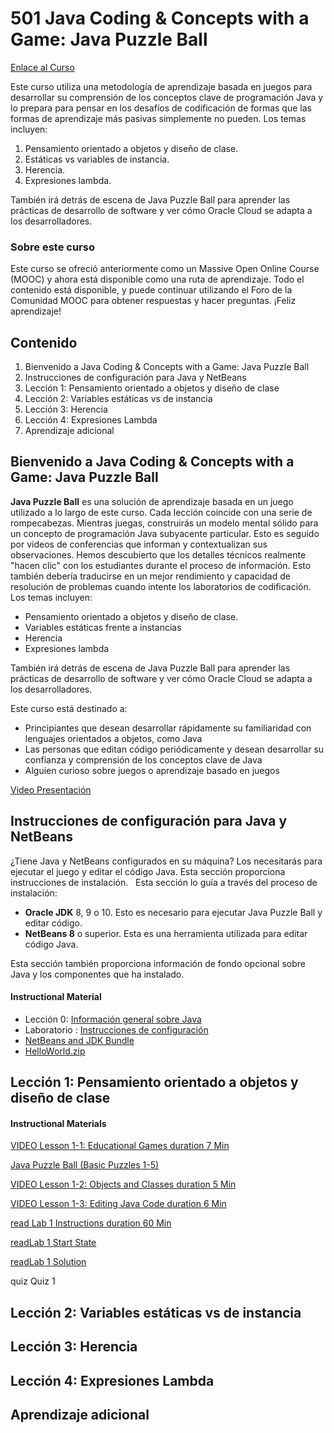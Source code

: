 # 501 Java Coding & Concepts with a Game: Java Puzzle Ball

[Enlace al Curso](https://apexapps.oracle.com/pls/apex/f?p=44785:50:12540389146588:::50:P50_COURSE_ID,P50_EVENT_ID:134,5710)

Este curso utiliza una metodología de aprendizaje basada en juegos para desarrollar su comprensión de los conceptos clave de programación Java y lo prepara para pensar en los desafíos de codificación de formas que las formas de aprendizaje más pasivas simplemente no pueden. Los temas incluyen: 

1) Pensamiento orientado a objetos y diseño de clase. 
2) Estáticas vs variables de instancia. 
3) Herencia. 
4) Expresiones lambda. 

También irá detrás de escena de Java Puzzle Ball para aprender las prácticas de desarrollo de software y ver cómo Oracle Cloud se adapta a los desarrolladores.

### Sobre este curso

Este curso se ofreció anteriormente como un Massive Open Online Course (MOOC) y ahora está disponible como una ruta de aprendizaje. Todo el contenido está disponible, y puede continuar utilizando el Foro de la Comunidad MOOC para obtener respuestas y hacer preguntas. ¡Feliz aprendizaje!

## Contenido

1. Bienvenido a Java Coding & Concepts with a Game: Java Puzzle Ball
2. Instrucciones de configuración para Java y NetBeans
3. Lección 1: Pensamiento orientado a objetos y diseño de clase
4. Lección 2: Variables estáticas vs de instancia
5. Lección 3: Herencia
6. Lección 4: Expresiones Lambda
7. Aprendizaje adicional

## Bienvenido a Java Coding & Concepts with a Game: Java Puzzle Ball

**Java Puzzle Ball** es una solución de aprendizaje basada en un juego utilizado a lo largo de este curso. Cada lección coincide con una serie de rompecabezas. Mientras juegas, construirás un modelo mental sólido para un concepto de programación Java subyacente particular. Esto es seguido por videos de conferencias que informan y contextualizan sus observaciones. Hemos descubierto que los detalles técnicos realmente "hacen clic" con los estudiantes durante el proceso de información. Esto también debería traducirse en un mejor rendimiento y capacidad de resolución de problemas cuando intente los laboratorios de codificación. Los temas incluyen:

* Pensamiento orientado a objetos y diseño de clase.
* Variables estáticas frente a instancias
* Herencia
* Expresiones lambda

También irá detrás de escena de Java Puzzle Ball para aprender las prácticas de desarrollo de software y ver cómo Oracle Cloud se adapta a los desarrolladores.

Este curso está destinado a:

* Principiantes que desean desarrollar rápidamente su familiaridad con lenguajes orientados a objetos, como Java
* Las personas que editan código periódicamente y desean desarrollar su confianza y comprensión de los conceptos clave de Java
* Alguien curioso sobre juegos o aprendizaje basado en juegos

[Video Presentación](https://www.youtube.com/watch?v=7a0f15diiPU&feature=youtu.be)

## Instrucciones de configuración para Java y NetBeans

¿Tiene Java y NetBeans configurados en su máquina? Los necesitarás para ejecutar el juego y editar el código Java. Esta sección proporciona instrucciones de instalación.
 
Esta sección lo guía a través del proceso de instalación:

* **Oracle JDK** 8, 9 o 10. Esto es necesario para ejecutar Java Puzzle Ball y editar código.
* **NetBeans 8** o superior. Esta es una herramienta utilizada para editar código Java.

Esta sección también proporciona información de fondo opcional sobre Java y los componentes que ha instalado.

#### Instructional Material

* Lección 0: [Información general sobre Java](pdfs/Lesson_0.pdf)
* Laboratorio : [Instrucciones de configuración](pdfs/Lab0_Instructions.pdfs)
* [NetBeans and JDK Bundle](https://www.oracle.com/java/technologies/javase-downloads.html)
* [HelloWorld.zip](https://www.oracle.com/webfolder/technetwork/tutorials/JavaPuzzleBall/Setup/HelloWorld.zip)

## Lección 1: Pensamiento orientado a objetos y diseño de clase

#### Instructional Materials

[VIDEO Lesson 1-1: Educational Games	duration 7 Min](https://www.youtube.com/watch?v=6dD0ACeXX48&feature=emb_logo)

[Java Puzzle Ball (Basic Puzzles 1-5)](https://www.oracle.com/webfolder/technetwork/tutorials/JavaPuzzleBall/JavaPuzzleBall.jar)	

[VIDEO Lesson 1-2: Objects and Classes	duration 5 Min](https://www.youtube.com/watch?v=Syjmpp2mFKM&feature=emb_logo)

[VIDEO Lesson 1-3: Editing Java Code	duration 6 Min](https://www.youtube.com/watch?v=9OYbUBXC8mY&feature=emb_logo)

[read Lab 1 Instructions	duration 60 Min](https://www.oracle.com/webfolder/technetwork/tutorials/JavaPuzzleBall/Lesson1/Lab1%20Instructions.pdf)

[readLab 1 Start State](https://www.oracle.com/webfolder/technetwork/tutorials/JavaPuzzleBall/Lesson1/JPB_MOOC_Lab1.zip)

[readLab 1 Solution](https://www.oracle.com/webfolder/technetwork/tutorials/JavaPuzzleBall/Lesson1/JPB_MOOC_Lab1_Soln.zip)

quiz Quiz 1


## Lección 2: Variables estáticas vs de instancia
## Lección 3: Herencia
## Lección 4: Expresiones Lambda
## Aprendizaje adicional
